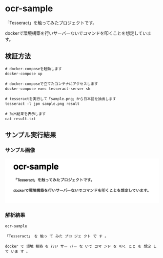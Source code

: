 # ocr-sample

「Tesseract」を触ってみたプロジェクトです。

dockerで環境構築を行いサーバーないでコマンドを叩くことを想定しています。

## 検証方法

```
# docker-composeを起動します
docker-compose up

# docker-composeで立てたコンテナにアクセスします
docker-compose exec tesseract-server sh

# tesseractを実行して「sample.png」から日本語を抽出します
tesseract -l jpn sample.png result

# 抽出結果を表示します
cat result.txt
```

## サンプル実行結果


### サンプル画像

![サンプル画像](images/sample.png)

### 解析結果

```
ocr-sample

「Tesseract」 を 触っ て みた プロ ジェ クト で す 。

docker で 環境 構築 を 行い サー バー な いで コマ ンド を 叩く こと を 想定 し て いま す 。
```